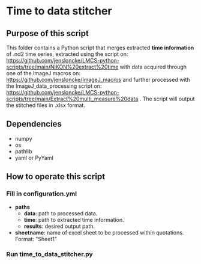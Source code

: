 # Time to data stitcher

## Purpose of this script
This folder contains a Python script that merges extracted **time information** of .nd2 time series, extracted using the script on: https://github.com/jensloncke/LMCS-python-scripts/tree/main/NIKON%20extract%20time
with data acquired through one of the ImageJ macros on: https://github.com/jensloncke/ImageJ_macros and further processed with the ImageJ_data_processing script on: https://github.com/jensloncke/LMCS-python-scripts/tree/main/Extract%20multi_measure%20data .
The script will output the stitched files in .xlsx format.

## Dependencies 
* numpy
* os
* pathlib
* yaml or PyYaml

## How to operate this script

### Fill in configuration.yml

* **paths**
	* **data**: path to processed data.
	* **time**: path to extracted time information.
	* **results**: desired output path.
* **sheetname**: name of excel sheet to be processed within quotations. Format: "Sheet1"

### Run time_to_data_stitcher.py

